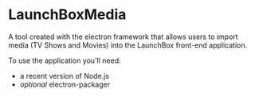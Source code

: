 # LaunchBoxMedia
A tool created with the electron framework that allows users to import media (TV Shows and Movies) into the LaunchBox front-end application.

To use the application you'll need:
- a recent version of Node.js
- *optional* electron-packager
